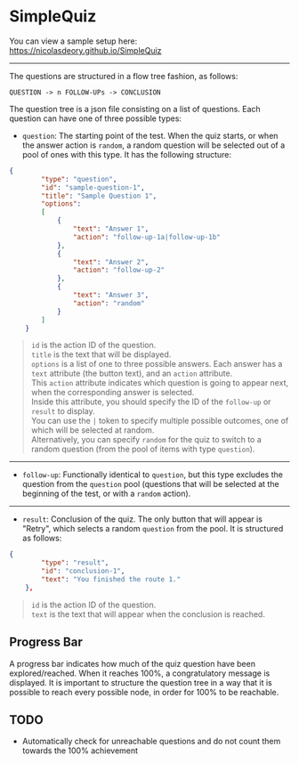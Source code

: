 # SimpleQuiz

You can view a sample setup here: https://nicolasdeory.github.io/SimpleQuiz
  
  
---

The questions are structured in a flow tree fashion, as follows:

`QUESTION -> n FOLLOW-UPs -> CONCLUSION`

The question tree is a json file consisting on a list of questions. Each question can have one of three possible types:

- `question`: The starting point of the test. When the quiz starts, or when the answer action is `random`, a random question will be selected out of a pool of ones with this type. It has the following structure:
```json
{
        "type": "question",
        "id": "sample-question-1",
        "title": "Sample Question 1",
        "options": 
        [
            { 
                "text": "Answer 1",
                "action": "follow-up-1a|follow-up-1b"
            },
            { 
                "text": "Answer 2",
                "action": "follow-up-2"
            },
            { 
                "text": "Answer 3",
                "action": "random"
            }
        ]
    }
```

>`id` is the action ID of the question.  
>`title` is the text that will be displayed.  
>`options` is a list of one to three possible answers. Each answer has a `text` attribute (the button text), and an `action` attribute.  
>This `action` attribute indicates which question is going to appear next, when the corresponding answer is selected.  
>Inside this attribute, you should specify the ID of the `follow-up` or `result` to display.  
>You can use the `|` token to specify multiple possible outcomes, one of which will be selected at random.  
>Alternatively, you can specify `random` for the quiz to switch to a random question (from the pool of items with type `question`).  


---

- `follow-up`: Functionally identical to `question`, but this type excludes the question from the `question` pool (questions that will be selected at the beginning of the test, or with a `random` action).

---

- `result`: Conclusion of the quiz. The only button that will appear is "Retry", which selects a random `question` from the pool. It is structured as follows:
```json
{
        "type": "result",
        "id": "conclusion-1",
        "text": "You finished the route 1."
    },
```
>`id` is the action ID of the question.  
>`text` is the text that will appear when the conclusion is reached.


## Progress Bar
A progress bar indicates how much of the quiz question have been explored/reached. When it reaches 100%, a congratulatory message is displayed.
It is important to structure the question tree in a way that it is possible to reach every possible node, in order for 100% to be reachable.

## TODO
- Automatically check for unreachable questions and do not count them towards the 100% achievement
